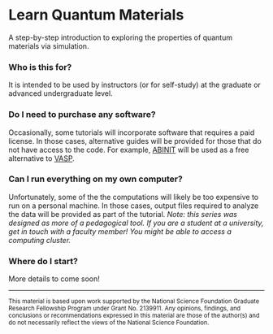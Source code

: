 # Learn Quantum Materials

A step-by-step introduction to exploring the properties of quantum materials via simulation.

### Who is this for?
It is intended to be used by instructors (or for self-study) at the graduate or advanced undergraduate level.

### Do I need to purchase any software?
Occasionally, some tutorials will incorporate software that requires a paid license. In those cases, alternative guides will be provided for those that do not have access to the code. For example, [ABINIT](https://www.abinit.org/) will be used as a free alternative to [VASP](https://www.vasp.at/).

### Can I run everything on my own computer?
Unfortunately, some of the the computations will likely be too expensive to run on a personal machine. In those cases, output files required to analyze the data will be provided as part of the tutorial. 
*Note: this series was designed as more of a pedagogical tool. If you are a student at a university, get in touch with a faculty member! You might be able to access a computing cluster.*

### Where do I start?
More details to come soon!

---
<sub>This material is based upon work supported by the National Science Foundation Graduate Research Fellowship Program under Grant No. 2139911. Any opinions, findings, and conclusions or recommendations expressed in this material are those of the author(s) and do not necessarily reflect the views of the National Science Foundation.</sub>
